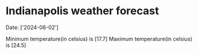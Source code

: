 # Indianapolis weather forecast 
Date: ['2024-06-02'] 

Minimum temperature(in celsius) is [17.7] 
Maximum temperature(in celsius) is [24.5]